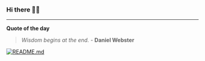 ### Hi there 👋🏻


---

**Quote of the day**

> *Wisdom begins at the end.* - **Daniel Webster** 

[![README.md](https://github.com/marcolovazzano/marcolovazzano/actions/workflows/readme.yml/badge.svg?branch=main)](https://github.com/marcolovazzano/marcolovazzano/actions/workflows/readme.yml)
